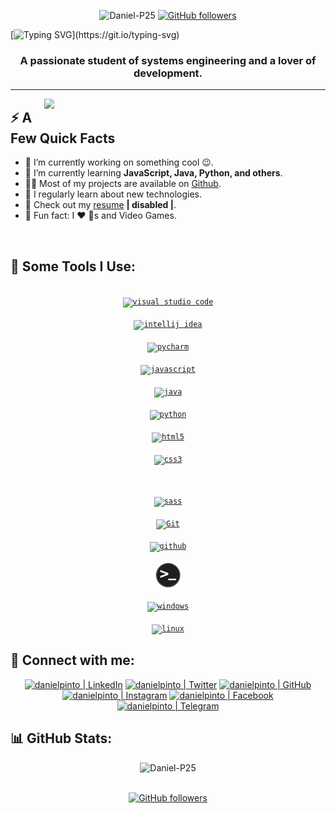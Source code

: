 <div align="center"> 

<img src="https://komarev.com/ghpvc/?username=Daniel-P25" alt="Daniel-P25"/>      [![GitHub followers](https://img.shields.io/github/followers/Daniel-P25.svg?style=social&label=Follow)](https://github.com/Daniel-P25?tab=followers)
</div>
  
[![Typing SVG](https://readme-typing-svg.herokuapp.com?size=35&color=04C9F7&center=true&vCenter=true&width=650&height=40&lines=Hey+There+%F0%9F%91%8B%2C+I'm+Daniel+Pinto..!)](https://git.io/typing-svg)
<h3 align="center">A passionate student of systems engineering and a lover of development.</h3>

-------------

<img align="right" src="https://github.com/arshsahzad/arshsahzad/blob/master/assets/gifs/developer.gif" width="450px">
<h2>⚡️ A Few Quick Facts</h2>
<ul>
<li>🔭 I’m currently working on something cool 😉.</li>
<li>🌱 I’m currently learning <strong>JavaScript, Java, Python, and others</strong>.</li>
<li>👨‍💻 Most of my projects are available on <a href="https://github.com/Daniel-P25">Github</a>.</li>
<li>📝 I regularly learn about new technologies.</li>
<li>📙 Check out my <a href="github.com/Daniel-P25">resume</a> <strong>| disabled |</strong>.</li>
<li>🎉 Fun fact:  I ❤️ 🐶s and Video Games.</li>
</ul>

</br>

<h2>🚀 Some Tools I Use:</h2>
<div align="center">
 
[<code>
<img alt="visual studio code" width="40px" src="https://img.icons8.com/fluent/240/000000/visual-studio-code-2019.png" />
</code>](https://code.visualstudio.com/)
[<code>
<img alt="intellij idea" width="40px" src="https://img.icons8.com/color/240/000000/intellij-idea.png" />
</code>](https://www.jetbrains.com/idea/)
[<code>
<img alt="pycharm" width="40px" src="https://img.icons8.com/color/240/000000/pycharm.png" />
</code>](https://www.jetbrains.com/pycharm/)
[<code>
<img alt="javascript" width="40px" src="https://img.icons8.com/color/240/000000/javascript.png" />
</code>](https://developer.mozilla.org/en-US/docs/Web/JavaScript)
[<code>
<img alt="java" width="40px" src="https://img.icons8.com/color/240/000000/java-coffee-cup-logo.png">
</code>](https://docs.oracle.com/en/java/)
[<code>
<img alt="python" width="40px" src="https://img.icons8.com/color/240/000000/python.png">
</code>](https://www.python.org/)
[<code>
<img alt="html5" width="40px" src="https://img.icons8.com/color/240/000000/html-5.png">
</code>](https://developer.mozilla.org/en-US/docs/Web/HTML)
[<code>
<img alt="css3" width="40px" src="https://img.icons8.com/color/240/000000/css3.png">
</code>](https://developer.mozilla.org/en-US/docs/Web/CSS)
</br>

[<code>
<img alt="sass" width="40px" src="https://img.icons8.com/color/240/000000/sass.png">
</code>](https://sass-lang.com/)
[<code>
<img alt="Git" width="40px" src="https://img.icons8.com/color/240/000000/git.png">
</code>](https://git-scm.com/)
[<code>
<img alt="github" width="40px" src="https://img.icons8.com/ios-glyphs/240/000000/github.png">
</code>](https://github.com/)
[<code>
<img alt="terminal" width="40px" src="https://raw.githubusercontent.com/github/explore/80688e429a7d4ef2fca1e82350fe8e3517d3494d/topics/terminal/terminal.png">
</code>](https://docs.microsoft.com/en-us/windows/terminal/)
[<code>
<img alt="windows" width="40px" src="https://img.icons8.com/color/240/000000/windows-10.png">
</code>](https://www.microsoft.com/en-us/windows)
[<code>
<img alt="linux" width="40px" src="https://img.icons8.com/color/96/000000/linux.png">
</code>](https://www.kernel.org/)
</div>

<h2>📲 Connect with me:</h2>
<div align="center">

[<img alt="danielpinto | LinkedIn" width="40px" src="https://cdn.jsdelivr.net/npm/simple-icons@v3/icons/linkedin.svg" />](#)
[<img alt="danielpinto | Twitter" width="40px" src="https://cdn.jsdelivr.net/npm/simple-icons@v3/icons/twitter.svg" />](https://twitter.com/DanielP_2525)
[<img alt="danielpinto | GitHub" width="40px" src="https://cdn.jsdelivr.net/npm/simple-icons@v3/icons/github.svg" />](https://github.com/Daniel-P25)
[<img alt="danielpinto | Instagram" width="40px" src="https://cdn.jsdelivr.net/npm/simple-icons@v3/icons/instagram.svg" />](https://www.instagram.com/daniel_mpinto/)
[<img alt="danielpinto | Facebook" width="40px" src="https://cdn.jsdelivr.net/npm/simple-icons@v3/icons/facebook.svg" />](https://www.facebook.com/profile.php?id=100052806528844)
[<img alt="danielpinto | Telegram" width="40px" src="https://cdn.jsdelivr.net/npm/simple-icons@v3/icons/telegram.svg" />](https://t.me/DanielPinto_25)
</div>

<h2>📊 GitHub Stats:</h2>
<div align="center">
<img width="650px" src="https://github-readme-stats.vercel.app/api?username=Daniel-P25&show_icons=true&count_private=true" alt="Daniel-P25" />
</div>
</br>
<div align="center"> 

[![GitHub followers](https://img.shields.io/github/followers/Daniel-P25.svg?style=social&label=Follow)](https://github.com/Daniel-P25?tab=followers)
</div>
